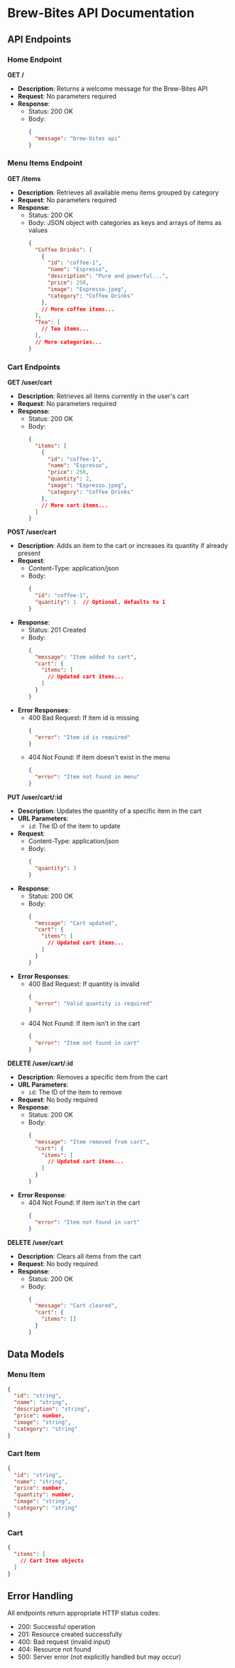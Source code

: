 # Brew-Bites API Documentation

## API Endpoints

### Home Endpoint

**GET /**
- **Description**: Returns a welcome message for the Brew-Bites API
- **Request**: No parameters required
- **Response**:
  - Status: 200 OK
  - Body:
    ```json
    {
      "message": "brew-bites api"
    }
    ```

### Menu Items Endpoint

**GET /items**
- **Description**: Retrieves all available menu items grouped by category
- **Request**: No parameters required
- **Response**:
  - Status: 200 OK
  - Body: JSON object with categories as keys and arrays of items as values
    ```json
    {
      "Coffee Drinks": [
        {
          "id": "coffee-1",
          "name": "Espresso",
          "description": "Pure and powerful...",
          "price": 250,
          "image": "Espresso.jpeg",
          "category": "Coffee Drinks"
        },
        // More coffee items...
      ],
      "Tea": [
        // Tea items...
      ],
      // More categories...
    }
    ```

### Cart Endpoints

**GET /user/cart**
- **Description**: Retrieves all items currently in the user's cart
- **Request**: No parameters required
- **Response**:
  - Status: 200 OK
  - Body:
    ```json
    {
      "items": [
        {
          "id": "coffee-1",
          "name": "Espresso",
          "price": 250,
          "quantity": 2,
          "image": "Espresso.jpeg",
          "category": "Coffee Drinks"
        },
        // More cart items...
      ]
    }
    ```

**POST /user/cart**
- **Description**: Adds an item to the cart or increases its quantity if already present
- **Request**:
  - Content-Type: application/json
  - Body:
    ```json
    {
      "id": "coffee-1",
      "quantity": 1  // Optional, defaults to 1
    }
    ```
- **Response**:
  - Status: 201 Created
  - Body:
    ```json
    {
      "message": "Item added to cart",
      "cart": {
        "items": [
          // Updated cart items...
        ]
      }
    }
    ```
- **Error Responses**:
  - 400 Bad Request: If item id is missing
    ```json
    {
      "error": "Item id is required"
    }
    ```
  - 404 Not Found: If item doesn't exist in the menu
    ```json
    {
      "error": "Item not found in menu"
    }
    ```

**PUT /user/cart/:id**
- **Description**: Updates the quantity of a specific item in the cart
- **URL Parameters**:
  - `id`: The ID of the item to update
- **Request**:
  - Content-Type: application/json
  - Body:
    ```json
    {
      "quantity": 3
    }
    ```
- **Response**:
  - Status: 200 OK
  - Body:
    ```json
    {
      "message": "Cart updated",
      "cart": {
        "items": [
          // Updated cart items...
        ]
      }
    }
    ```
- **Error Responses**:
  - 400 Bad Request: If quantity is invalid
    ```json
    {
      "error": "Valid quantity is required"
    }
    ```
  - 404 Not Found: If item isn't in the cart
    ```json
    {
      "error": "Item not found in cart"
    }
    ```

**DELETE /user/cart/:id**
- **Description**: Removes a specific item from the cart
- **URL Parameters**:
  - `id`: The ID of the item to remove
- **Request**: No body required
- **Response**:
  - Status: 200 OK
  - Body:
    ```json
    {
      "message": "Item removed from cart",
      "cart": {
        "items": [
          // Updated cart items...
        ]
      }
    }
    ```
- **Error Response**:
  - 404 Not Found: If item isn't in the cart
    ```json
    {
      "error": "Item not found in cart"
    }
    ```

**DELETE /user/cart**
- **Description**: Clears all items from the cart
- **Request**: No body required
- **Response**:
  - Status: 200 OK
  - Body:
    ```json
    {
      "message": "Cart cleared",
      "cart": {
        "items": []
      }
    }
    ```

## Data Models

### Menu Item
```json
{
  "id": "string",
  "name": "string",
  "description": "string",
  "price": number,
  "image": "string",
  "category": "string"
}
```

### Cart Item
```json
{
  "id": "string",
  "name": "string",
  "price": number,
  "quantity": number,
  "image": "string",
  "category": "string"
}
```

### Cart
```json
{
  "items": [
    // Cart Item objects
  ]
}
```

## Error Handling

All endpoints return appropriate HTTP status codes:
- 200: Successful operation
- 201: Resource created successfully
- 400: Bad request (invalid input)
- 404: Resource not found
- 500: Server error (not explicitly handled but may occur)
